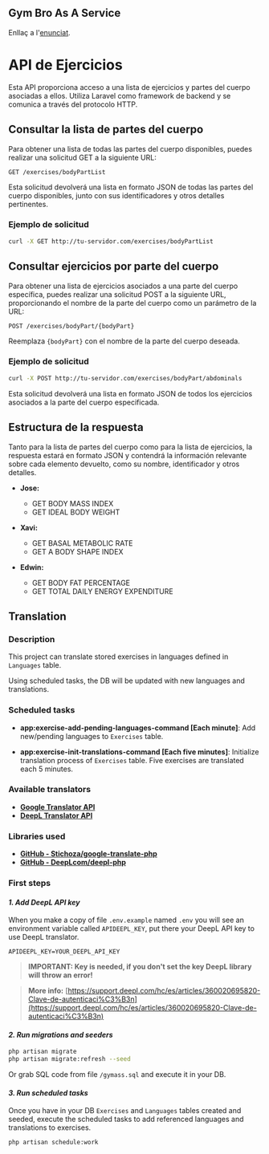 ## Gym Bro As A Service
Enllaç a l'[enunciat](https://bolder-equipment-678.notion.site/Gym-Bro-as-a-service-fe4381b1a4ca476b9595e67e9d80e2dd?pvs=4 "Gym Bro As A Service").


# API de Ejercicios

Esta API proporciona acceso a una lista de ejercicios y partes del cuerpo asociadas a ellos. Utiliza Laravel como framework de backend y se comunica a través del protocolo HTTP.

## Consultar la lista de partes del cuerpo

Para obtener una lista de todas las partes del cuerpo disponibles, puedes realizar una solicitud GET a la siguiente URL:

```
GET /exercises/bodyPartList
```

Esta solicitud devolverá una lista en formato JSON de todas las partes del cuerpo disponibles, junto con sus identificadores y otros detalles pertinentes.

### Ejemplo de solicitud

```bash
curl -X GET http://tu-servidor.com/exercises/bodyPartList
```

## Consultar ejercicios por parte del cuerpo

Para obtener una lista de ejercicios asociados a una parte del cuerpo específica, puedes realizar una solicitud POST a la siguiente URL, proporcionando el nombre de la parte del cuerpo como un parámetro de la URL:

```
POST /exercises/bodyPart/{bodyPart}
```

Reemplaza `{bodyPart}` con el nombre de la parte del cuerpo deseada.

### Ejemplo de solicitud

```bash
curl -X POST http://tu-servidor.com/exercises/bodyPart/abdominals
```

Esta solicitud devolverá una lista en formato JSON de todos los ejercicios asociados a la parte del cuerpo especificada.

## Estructura de la respuesta

Tanto para la lista de partes del cuerpo como para la lista de ejercicios, la respuesta estará en formato JSON y contendrá la información relevante sobre cada elemento devuelto, como su nombre, identificador y otros detalles.

- **Jose:** 
    - GET BODY MASS INDEX 
    - GET IDEAL BODY WEIGHT

- **Xavi:** 
    - GET BASAL METABOLIC RATE 
    - GET A BODY SHAPE INDEX

- **Edwin:** 
    - GET BODY FAT PERCENTAGE 
    - GET TOTAL DAILY ENERGY EXPENDITURE

## Translation

### Description
This project can translate stored exercises in languages defined in `Languages` table.

Using scheduled tasks, the DB will be updated with new languages and translations.

### Scheduled tasks
- **app:exercise-add-pending-languages-command [Each minute]**: Add new/pending languages to `Exercises` table.

- **app:exercise-init-translations-command [Each five minutes]**: Initialize translation process of `Exercises` table. Five exercises are translated each 5 minutes.

### Available translators
- **[Google Translator API](https://cloud.google.com/translate/docs/basic/translating-text?hl=es-419)**
- **[DeepL Translator API](https://www.deepl.com/docs-api)**

### Libraries used
- **[GitHub - Stichoza/google-translate-php](https://github.com/Stichoza/google-translate-php)**
- **[GitHub - DeepLcom/deepl-php](https://github.com/DeepLcom/deepl-php)**

### First steps

#### _1. Add DeepL API key_
When you make a copy of file `.env.example` named `.env` you will see an environment variable called `APIDEEPL_KEY`, put there your DeepL API key to use DeepL translator.

```
APIDEEPL_KEY=YOUR_DEEPL_API_KEY
```

> **IMPORTANT: Key is needed, if you don't set the key DeepL library will throw an error!**

> **More info:** [https://support.deepl.com/hc/es/articles/360020695820-Clave-de-autenticaci%C3%B3n](https://support.deepl.com/hc/es/articles/360020695820-Clave-de-autenticaci%C3%B3n)

#### _2. Run migrations and seeders_
```bash
php artisan migrate
php artisan migrate:refresh --seed
```

Or grab SQL code from file `/gymass.sql` and execute it in your DB.

#### _3. Run scheduled tasks_
Once you have in your DB `Exercises` and `Languages` tables created and seeded, execute the scheduled tasks to add referenced languages and translations to exercises.

```bash
php artisan schedule:work
```